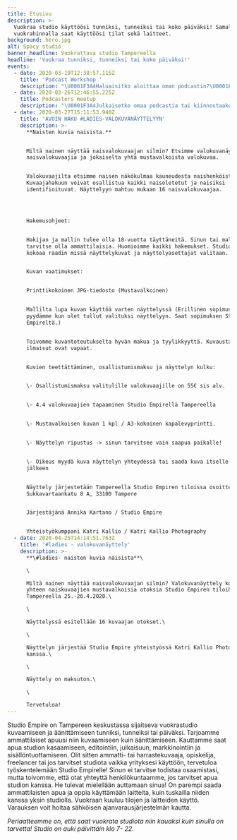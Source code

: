 ```yaml
---
title: Etusivu
description: >-
  Vuokraa studio käyttöösi tunniksi, tunneiksi tai koko päiväksi! Samalla
  vuokrahinnalla saat käyttöösi tilat sekä laitteet.
background: hero.jpg
alt: Spacy studio
banner_headline: Vuokrattava studio Tampereella
headline: 'Vuokraa tunniksi, tunneiksi tai koko päiväksi!'
events:
  - date: 2020-03-19T12:38:57.115Z
    title: 'Podcast Workshop '
    description: "\U0001F3A4Haluaisitko aloittaa oman podcastin?\U0001F3A4\n\nWorkshopin aikana pohditaan, miten sinä voisit aloittaa podcastin, kuka on kohderyhmäsi ja miten podcasteja markkinoidaan ja tuotteistetaan. Workshopin aikana myös kasataan studio äänityskuntoon ja testaillaan mikkejä ja podcastin editointia. \n\nOma muistikortti (SD-kortti, Class 10) ja muistiinpanovälineet siis mukaan, nyt tulee tietoa! \n\nIlmoittaudu viim. 19.3.2020-> <https://forms.gle/2cgNEsFXVSWocR47A>\n\nWorkshopin hinta on 55e sis alv.\n\nOta yhteyttä: \\\nAnnika K \U0001F469\U0001F3FC\n\n+35840 6633036\n\nannika@vuokrattavastudio.com"
  - date: 2020-03-26T12:46:55.225Z
    title: Podcasters meetup
    description: "\U0001F3A4Julkaisetko omaa podcastia tai kiinnostaako podcastin aloittaminen? Haluaisitko verkostoitua muiden podcasteista kiinnostuneiden kanssa?\U0001F3A4\\\n\\\nBisnesvallankumous ja Ilmaisuvaivoja podcastien Annika, Maria, Kirsi ja Zaida järjestävät podcastaajille ja podcasteista kiinnostuneille tapaamisen 26.3. klo 17:30 alkaen Tampereen Crazy Townilla.\\\n\\\nTapaamisella pääset esittelemään lyhyesti oman podcastisi, keskustelemaan vapaasti podcasteista ja kuulemaan konkareiden kokemuksia ja vinkkejä.\\\n\\\nTämä on meetuppien ensimmäinen tapaamiskerta. Jatkossa meetupit toteutetaan erilaisista aiheista. Ainakin aiheista podcastien markkinointi, tekniikka ja julkaisu. \\\n\\\nILMOITTAUDU MUKAAN\\\nniin osaamme varata oikean määrän tarjottavaa!\\\n\\\nLUE LISÄÄ https://www.facebook.com/events/493732054611285/\\\n\\\nYhteistyössä Studio Empire ja Crazy Town\\\n[www.vuokrattavastudio.com](https://l.facebook.com/l.php?u=http%3A%2F%2Fwww.vuokrattavastudio.com%2F%3Ffbclid%3DIwAR30PCr9eDjL4ivysrKrMp7fX-YfyWhWtEVTr-XKaXpXLysWfHO8iXqHy5c&h=AT02h8HWZZqVKOKO6dXNJnH_Z7KtiLs7N39m6AmvyPI4b6hwTAdW81G4p2zB7WReQN0IOhIUCxEYgaXJsXnrH91ggANmVsp7_pfPzsQjKTAdOq0a9EcASybLlXPHdaVyHXVxat8FKA) // [www.crazytown.fi](https://l.facebook.com/l.php?u=http%3A%2F%2Fwww.crazytown.fi%2F%3Ffbclid%3DIwAR2a1BLzl9eW04g9272wIr3TlLvVn_5Bai1Zp7tEX4m_JYQbT37PBE5vYKs&h=AT3vJT0NhHeb3F7H4XoRxVdZf5ELlzKZEH4OwPfNp0BjIv9AWQPLo8PpTxxAHKbCZraM0voCwrLs0o3OOXefiS2PTQvbrPZVWsRnHxuQSegrFdgoXVKQUuf4fmXPO0Y68XYTZPel1Q)\\\n\\\nKuuntele\U0001F3A7\\\nBisnesvallankumous: [https://anchor.fm/bisnesvallankumous-podcast](https://anchor.fm/bisnesvallankumous-podcast?fbclid=IwAR3Udyg05wNinxefQn2E1CmvVjjRe5Ixyx8bo4jkEm6s1rwqzEVmgIG4LWM)\\\nIlmaisuvaivoja: [https://www.supla.fi/ohjelmat/ilmaisuvaivoja](https://www.supla.fi/ohjelmat/ilmaisuvaivoja?fbclid=IwAR0FE1uDIpu8Da2SZKKJzlafG4uaVLaRLWbqo_YKxrKE3kuxk3RSLfeJUoo)"
  - date: 2020-03-27T15:11:53.940Z
    title: 'AVOIN HAKU #LADIES-VALOKUVANÄYTTELYYN'
    description: >-
      **Naisten kuvia naisista.**


      Miltä nainen näyttää naisvalokuvaajan silmin? Etsimme valokuvanäyttelyyn
      naisvalokuvaajia ja jokaiselta yhtä mustavalkoista valokuvaa.


      Valokuvaajilta etsimme naisen näkökulmaa kauneudesta naishenköistä.
      Kuvaajahakuun voivat osallistua kaikki naisoletetut ja naisiksi
      identifioituvat. Näyttelyyn mahtuu mukaan 16 naisvalokuvaajaa.




      Hakemusohjeet:


      Hakijan ja mallin tulee olla 18-vuotta täyttäneitä. Sinun tai mallin ei
      tarvitse olla ammattilaisia. Huomioimme kaikki hakemukset. Studio Empire
      kokoaa raadin missä näyttelykuvat ja näyttelyasettajat valitaan.


      Kuvan vaatimukset:


      Printtikokoinen JPG-tiedosto (Mustavalkoinen)


      Mallilta lupa kuvan käyttöä varten näyttelyssä (Erillinen sopimus, jota
      pyydämme kun olet tullut valituksi näyttelyyn. Saat sopimuksen Studio
      Empireltä.)


      Toivomme kuvantoteutukselta hyvän makua ja tyylikkyyttä. Kuvaustapa ja
      ilmaisut ovat vapaat.


      Kuvien teettättäminen, osallistumismaksu ja näyttelyn kulku:


      \- Osallistumismaksu valitulille valokuvaajille on 55€ sis alv.


      \- 4.4 valokuvaajien tapaaminen Studio Empirellä Tampereella


      \- Mustavalkoisen kuvan 1 kpl / A3-kokoinen kapalevyprintti.


      \- Näyttelyn ripustus -> sinun tarvitsee vain saapua paikalle!


      \- Oikeus myydä kuva näyttelyn yhteydessä tai saada kuva itselle näyttelyn
      jälkeen


      Näyttely järjestetään Tampereella Studio Empiren tiloissa osoitteessa
      Sukkavartaankatu 8 A, 33100 Tampere


      Järjestäjänä Annika Kartano / Studio Empire


      Yhteistyökumppani Katri Kallio / Katri Kallio Photography
  - date: 2020-04-25T14:14:51.763Z
    title: '#ladies - valokuvanäyttely'
    description: >-
      **\#ladies- naisten kuvia naisista**\

      \

      Miltä nainen näyttää naisvalokuvaajan silmin? Valokuvanäyttely kokoaa
      yhteen naiskuvaajien mustavalkoisia otoksia Studio Empiren tiloihin
      Tampereella 25.-26.4.2020.\

      \

      Näyttelyssä esitellään 16 kuvaajan otokset.\

      \

      Näyttelyn järjestää Studio Empire yhteistyössä Katri Kallio Photographyn
      kanssa.\

      \

      Näyttely on maksuton.\

      \

      Tervetuloa!
---
```

Studio Empire on Tampereen keskustassa sijaitseva vuokrastudio kuvaamiseen ja äänittämiseen tunniksi, tunneiksi tai päiväksi. Tarjoamme ammattilaiset apuusi niin kuvaamiseen kuin äänittämiseen. Kauttamme saat apua studion kasaamiseen, editointiin, julkaisuun, markkinointiin ja sisällöntuottamiseen.  Olit sitten ammatti- tai harrastekuvaaja, opiskelija, freelancer tai jos tarvitset studiota vaikka yrityksesi käyttöön, tervetuloa työskentelemään Studio Empirelle! Sinun ei tarvitse todistaa osaamistasi, mutta toivomme, että otat yhteyttä henkilökuntaamme, jos tarvitset apua studion kanssa. He tulevat mielellään auttamaan sinua! On parempi saada ammattilaisten apua ja oppia käyttämään laitteita, kuin tuskailla niiden kanssa yksin studiolla. Vuokraan kuuluu tilojen ja laitteiden käyttö. Varauksen voit hoitaa sähköisen ajanvarausjärjestelmän kautta.

*Periaatteemme on, että saat vuokrata studiota niin kauaksi kuin sinulla on tarvetta! Studio on auki päivittäin klo 7- 22.*
